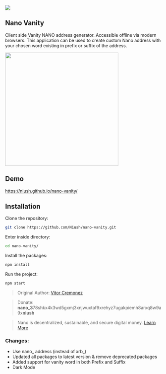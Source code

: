 <img src="https://raw.github.com/Niush/nano-vanity/master/public/banner.png"/>

## Nano Vanity

Client side Vanity NANO address generator. Accessible offline via modern browsers. This application can be used to create custom Nano address with your chosen word existing in prefix or suffix of the address.

<img src="https://i.imgur.com/sIX19Zs.png" width="365"/>

## Demo

https://niush.github.io/nano-vanity/

## Installation

Clone the repository:

```sh
git clone https://github.com/Niush/nano-vanity.git
```

Enter inside directory:
```sh
cd nano-vanity/
```

Install the packages:
```sh
npm install
```

Run the project:
```sh
npm start
```

> Original Author: [Vitor Cremonez](https://github.com/vitorcremonez/nano-vanity)

> Donate: **nano_3**78shkx4k3wd5gxmj3xnjwuxtaf9xrehyz7ugakpiemh8arxq8w9a9x**niush**

> Nano is decentralized, sustainable, and secure digital money. [Learn More](https://nano.org/)

### Changes:
- Use nano_ address (instead of xrb_)
- Updated all packages to latest version & remove deprecated packages
- Added support for vanity word in both Prefix and Suffix
- Dark Mode